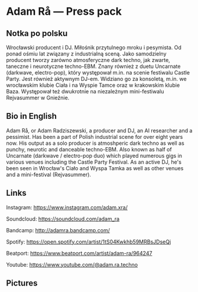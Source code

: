 # Adam Rå — Press pack

## Notka po polsku

Wrocławski producent i DJ. Miłośnik przytulnego mroku i pesymista. Od ponad ośmiu lat związany z industrialną sceną. Jako samodzielny producent tworzy zarówno atmosferyczne dark techno, jak zwarte, taneczne i neurotyczne techno-EBM. Znany również z duetu Uncarnate (darkwave, electro-pop), który występował m.in. na scenie festiwalu Castle Party.
Jest również aktywnym DJ-em. Widziano go za konsoletą, m.in. we wrocławskim klubie Ciała i na Wyspie Tamce oraz w krakowskim klubie Baza. Występował też dwukrotnie na niezależnym mini-festiwalu Rejvasummer w Gnieźnie.

## Bio in English

Adam Rå, or Adam Radziszewski, a producer and DJ, an AI researcher and a pessimist. Has been a part of Polish industrial scene for over eight years now. His output as a solo producer is atmoshperic dark techno as well as punchy, neurotic and danceable techno-EBM. Also known as half of Uncarnate (darkwave / electro-pop duo) which played numerous gigs in various venues including the Castle Party Festival. 
As an active DJ, he's been seen in Wrocław's Ciało and Wyspa Tamka as well as other venues and a mini-festival (Rejvasummer).

## Links

Instagram: https://www.instagram.com/adam.xra/

Soundcloud: https://soundcloud.com/adam_ra

Bandcamp: http://adamra.bandcamp.com/

Spotify: https://open.spotify.com/artist/1tS04Kwkhb59MRBsJDseQj

Beatport: https://www.beatport.com/artist/adam-ra/964247

Youtube: https://www.youtube.com/@adam.ra.techno

## Pictures
